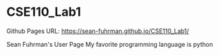 # CSE110_Lab1

Github Pages URL: https://sean-fuhrman.github.io/CSE110_Lab1/

Sean Fuhrman's User Page
My favorite programming language is python